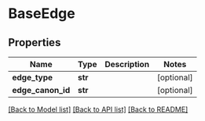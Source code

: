 # BaseEdge

## Properties
Name | Type | Description | Notes
------------ | ------------- | ------------- | -------------
**edge_type** | **str** |  | [optional] 
**edge_canon_id** | **str** |  | [optional] 

[[Back to Model list]](../README.md#documentation-for-models) [[Back to API list]](../README.md#documentation-for-api-endpoints) [[Back to README]](../README.md)


